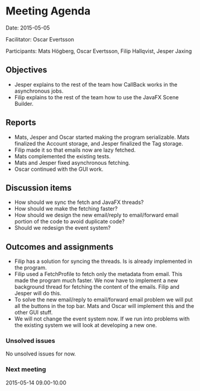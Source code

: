 # Meeting Agenda
Date: 2015-05-05

Facilitator: Oscar Evertsson

Participants: Mats Högberg, Oscar Evertsson, Filip Hallqvist, Jesper Jaxing
  
## Objectives

* Jesper explains to the rest of the team how CallBack works in the asynchronous jobs.
* Filip explains to the rest of the team how to use the JavaFX Scene Builder.

## Reports

* Mats, Jesper and Oscar started making the program serializable. Mats finalized the Account storage, and Jesper finalized the Tag storage.
* Filip made it so that emails now are lazy fetched.
* Mats complemented the existing tests.
* Mats and Jesper fixed asynchronous fetching.
* Oscar continued with the GUI work.

## Discussion items

* How should we sync the fetch and JavaFX threads?
* How should we make the fetching faster?
* How should we design the new email/reply to email/forward email portion of the code to avoid duplicate code?
* Should we redesign the event system?

## Outcomes and assignments

* Filip has a solution for syncing the threads. Is is already implemented in the program.
* Filip used a FetchProfile to fetch only the metadata from email. This made the program much faster. We now have to implement a new background thread for fetching the content of the emails. Filip and Jesper will do this.
* To solve the new email/reply to email/forward email problem we will put all the buttons in the top bar. Mats and Oscar will implement this and the other GUI stuff.
* We will not change the event system now. If we run into problems with the existing system we will look at developing a new one.

### Unsolved issues

No unsolved issues for now.

### Next meeting

2015-05-14 09.00-10.00
